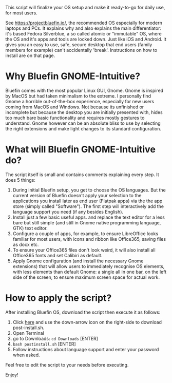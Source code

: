 This script will finalize your OS setup and make it ready-to-go for daily use, for most users.

See https://projectbluefin.io/, the recommended OS especially for modern laptops and PCs. It explains why and also explains the main differentiator: it's based Fedora Silverblue, a so called atomic or "immutable" OS, where the OS and it's apps and tools are locked down. Just like iOS and Android. It gives you an easy to use, safe, secure desktop that end users (family members for example) can't accidentally 'break'. 
Instructions on how to install are on that page.

# Why Bluefin GNOME-Intuitive?
Bluefin comes with the most popular Linux GUI, Gnome. Gnome is inspired by MacOS but had taken minimalism to the extreme. 
I personally find Gnome a horrible out-of-the-box experience, especially for new users coming from MacOS and Windows. Not because its unfinished or incomplete but because the desktop you are initially presented with, hides too much bare basic functionality and requires mostly gestures to understand.
Gnome however can be an absolute bliss to use by selecting the right extensions and make light changes to its standard configuration.

# What will Bluefin GNOME-Intuitive do?
The script itself is small and contains comments explaining every step. It does 5 things:
1. During initial Bluefin setup, you get to choose the OS languages. But the current version of Bluefin doesn't apply your selection to the applications you install later as end user (Flatpak apps) via the the app store (simply called "Software"). The first step will interactively add the language support you need (if any besides English).
2. Install just a few basic useful apps. and replace the text editor for a less bare but still simple (and still in Gnome native programming language, GTK) text editor.
3. Configure a couple of apps, for example, to ensure LibreOffice looks familiar for most users, with icons and ribbon like Office365, saving files as docx etc.
4. To ensure your Office365 files don't look weird, it will also install all Office365 fonts and set Calibiri as default.
5. Apply Gnome configuration (and install the necessary Gnome extensions) that will allow users to immediately recognise OS elements, with less elements than default Gnome: a single all in one bar, on the left side of the screen, to ensure maximum screen space for actual work. 
   
# How to apply the script?
After installing Bluefin OS, download the script then execute it as follows:

1. Click [here](https://github.com/zilexa/Bluefin-Gnome-Intuitive/blob/main/postinstall.sh) and use the down-arrow icon on the right-side to download post-install.sh.
2. Open Terminal
3. go to Downloads: `cd Downloads` [ENTER]
4. `bash postinstall.sh` [ENTER]
5. Follow instructions about language support and enter your password when asked. 

Feel free to edit the script to your needs before executing.

Enjoy!
